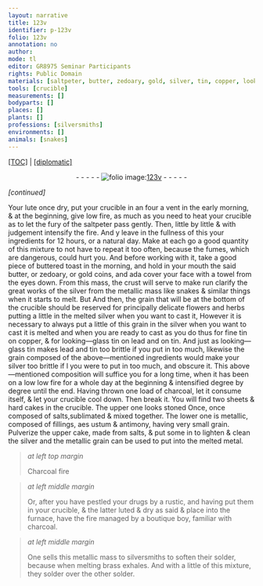 ```yaml
---
layout: narrative
title: 123v
identifier: p-123v
folio: 123v
annotation: no
author:
mode: tl
editor: GR8975 Seminar Participants
rights: Public Domain
materials: [saltpeter, butter, zedoary, gold, silver, tin, copper, looking-glass tin, lead, salts, aes ustum, antimony, Charcoal, drugs, charcoal, brass]
tools: [crucible]
measurements: []
bodyparts: []
places: []
plants: []
professions: [silversmiths]
environments: []
animals: [snakes]
---
```


<p><a href="{{ site.baseurl }}/translation/">[TOC]</a> | <a href="{{ site.baseurl }}/texts/p-123v_tc/" target="_blank">[diplomatic]</a></p><div class="folio" align="center">- - - - - <a href="http://gallica.bnf.fr/ark:/12148/btv1b10500001g/f252.item.r=" target="_blank"><img src="https://cu-mkp.github.io/2017-workshop-edition/assets/photo-icon.png" alt="folio image: " style="display:inline-block; margin-bottom:-3px;"/>123v</a> - - - - - </div>  
 
*[continued]*
  
Your lute once dry, put your crucible in an four a vent in the early morning, & at the beginning, give low fire, as much as you need to heat your crucible as to let the fury of the <span class="m">saltpeter</span> pass gently. Then, little by little & with judgement intensify the fire. And <span class="del">y</span> leave in the fullness of this your ingredients for 12 hours, or a natural day. Make at each go a good quantity of this mixture to not have to repeat it too often, because the fumes, which are dangerous, could hurt you. And before working with it, take a good piece of buttered toast in the morning, and hold in your mouth the said <span class="m">butter</span>, or <span class="m">zedoary</span>, or <span class="m">gold</span> coins, and <span class="del">ada</span> cover your face with a towel from the eyes down. From this mass, the crust will serve to <span class="del">make run</span> clarify <span class="del">the great works of</span> the <span class="m">silver</span> from the metallic mass <span class="del">like <span class="al">snakes</span> & similar things</span> when it starts to melt. <span class="del">But</span> And then, the grain that will be at the bottom of the <span class="tl">crucible</span> should be reserved for <span class="del">principally delicate flowers and herbs</span> putting a little in the melted <span class="m">silver</span> when you want to cast it, <span class="del">However it is necessary to always put a little of this grain in the <span class="m">silver</span> when <span class="del">you want to cast</span> it is melted and when you are ready to cast</span> as you do thus for fine <span class="m">tin</span> on <span class="m">copper</span>, & for <span class="m">looking—glass tin</span> on <span class="m">lead</span> and on <span class="m">tin</span>. And just as <span class="m">looking—glass tin</span> makes <span class="m">lead</span> and <span class="m">tin</span> too brittle if you put in too much, likewise the grain composed of the above—mentioned ingredients would make your silver too brittle if <span class="del">l</span> you were to put in too much, and obscure it. This above—mentioned composition will suffice you for a long time, when it has been on a <span class="del">low</span> low fire for a whole day at the beginning & intensified degree by degree until the end. Having thrown one load of charcoal, let it consume itself, & let your <span class="tl">crucible</span> cool down. Then break it. You will find two sheets & hard cakes in the <span class="tl">crucible</span>. The upper one looks stoned <span class="del">Once</span>, once composed of <span class="m">salts</span>,sublimated & mixed together. The lower one is metallic, composed of fillings, <span class="m">aes ustum</span> & <span class="m">antimony</span>, having very small grain. Pulverize the upper cake, made from <span class="m">salts</span>, & put some in to lighten & clean the <span class="m">silver</span> and the metallic grain can be used to put into the melted metal.
 
> *at left top margin*
> 
> 
>   <span class="m">Charcoal</span> fire
 
> *at left middle margin*
> 
> 
>   Or, after you have pestled your <span class="m">drugs</span> by a rustic, and having put them in your crucible, & the latter luted & dry as said & place into the furnace, have the fire managed by a boutique boy, familiar with <span class="m">charcoal</span>. 
 
> *at left middle margin*
> 
> 
>   One sells this metallic mass to <span class="pro">silversmiths</span> to soften their solder, because when melting <span class="m">brass</span> exhales. And with a little of this mixture, they solder over the other solder.
 
